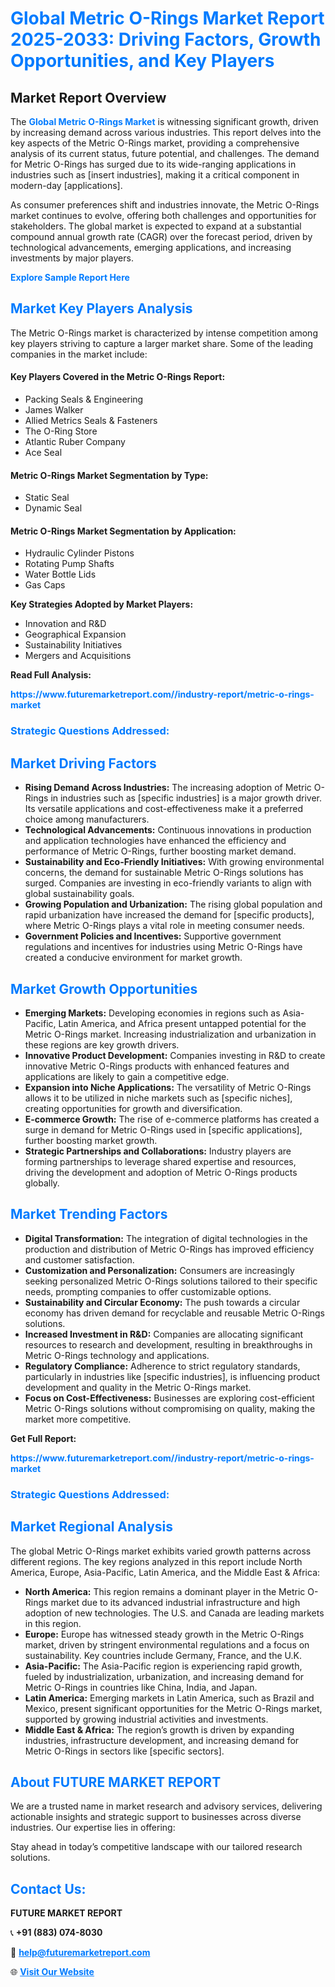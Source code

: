<h1 style="color: #007BFF;">Global Metric O-Rings Market Report 2025-2033: Driving Factors, Growth Opportunities, and Key Players</h1>

<section id="overview">
<h2>Market Report Overview</h2>
<p>The <a href="https://www.futuremarketreport.com//industry-report/metric-o-rings-market" style="color: #007BFF; text-decoration: none;"><strong>Global Metric O-Rings Market</strong></a> is witnessing significant growth, driven by increasing demand across various industries. This report delves into the key aspects of the Metric O-Rings market, providing a comprehensive analysis of its current status, future potential, and challenges. The demand for Metric O-Rings has surged due to its wide-ranging applications in industries such as [insert industries], making it a critical component in modern-day [applications].</p>
<p>As consumer preferences shift and industries innovate, the Metric O-Rings market continues to evolve, offering both challenges and opportunities for stakeholders. The global market is expected to expand at a substantial compound annual growth rate (CAGR) over the forecast period, driven by technological advancements, emerging applications, and increasing investments by major players.</p>
</section>

<section id="overview">
<p><a href="https://www.futuremarketreport.com//request-sample/reportId=52369" style="color: #007BFF; text-decoration: none;"><strong>Explore Sample Report Here</strong></a></p>
</section>

<section id="key-players">
<h2 style="color: #007BFF;">Market Key Players Analysis</h2>
<p>The Metric O-Rings market is characterized by intense competition among key players striving to capture a larger market share. Some of the leading companies in the market include:</p>
<h4>Key Players Covered in the Metric O-Rings Report:</h4>
<ul><li>Packing Seals &amp; Engineering</li><li>James Walker</li><li>Allied Metrics Seals &amp; Fasteners</li><li>The O-Ring Store</li><li>Atlantic Ruber Company</li><li>Ace Seal</li></ul>
<h4>Metric O-Rings Market Segmentation by Type:</h4>
<ul><li>Static Seal</li><li>Dynamic Seal</li></ul>

<h4>Metric O-Rings Market Segmentation by Application:</h4>
<ul><li>Hydraulic Cylinder Pistons</li><li>Rotating Pump Shafts</li><li>Water Bottle Lids</li><li>Gas Caps</li></ul>
<p><strong>Key Strategies Adopted by Market Players:</strong></p>
<ul>
<li>Innovation and R&D</li>
<li>Geographical Expansion</li>
<li>Sustainability Initiatives</li>
<li>Mergers and Acquisitions</li>
</ul>
</section>

<section>
<p><strong>Read Full Analysis: </strong></p><a href="https://www.futuremarketreport.com//industry-report/metric-o-rings-market" style="color: #007BFF; text-decoration: none;"><strong>https://www.futuremarketreport.com//industry-report/metric-o-rings-market</strong></a>
<h3 style="color: #007BFF;">Strategic Questions Addressed:</h3>
</section>

<section id="driving-factors">
<h2 style="color: #007BFF;">Market Driving Factors</h2>
<ul>
<li><strong>Rising Demand Across Industries:</strong> The increasing adoption of Metric O-Rings in industries such as [specific industries] is a major growth driver. Its versatile applications and cost-effectiveness make it a preferred choice among manufacturers.</li>
<li><strong>Technological Advancements:</strong> Continuous innovations in production and application technologies have enhanced the efficiency and performance of Metric O-Rings, further boosting market demand.</li>
<li><strong>Sustainability and Eco-Friendly Initiatives:</strong> With growing environmental concerns, the demand for sustainable Metric O-Rings solutions has surged. Companies are investing in eco-friendly variants to align with global sustainability goals.</li>
<li><strong>Growing Population and Urbanization:</strong> The rising global population and rapid urbanization have increased the demand for [specific products], where Metric O-Rings plays a vital role in meeting consumer needs.</li>
<li><strong>Government Policies and Incentives:</strong> Supportive government regulations and incentives for industries using Metric O-Rings have created a conducive environment for market growth.</li>
</ul>
</section>

<section id="growth-opportunities">
<h2 style="color: #007BFF;">Market Growth Opportunities</h2>
<ul>
<li><strong>Emerging Markets:</strong> Developing economies in regions such as Asia-Pacific, Latin America, and Africa present untapped potential for the Metric O-Rings market. Increasing industrialization and urbanization in these regions are key growth drivers.</li>
<li><strong>Innovative Product Development:</strong> Companies investing in R&D to create innovative Metric O-Rings products with enhanced features and applications are likely to gain a competitive edge.</li>
<li><strong>Expansion into Niche Applications:</strong> The versatility of Metric O-Rings allows it to be utilized in niche markets such as [specific niches], creating opportunities for growth and diversification.</li>
<li><strong>E-commerce Growth:</strong> The rise of e-commerce platforms has created a surge in demand for Metric O-Rings used in [specific applications], further boosting market growth.</li>
<li><strong>Strategic Partnerships and Collaborations:</strong> Industry players are forming partnerships to leverage shared expertise and resources, driving the development and adoption of Metric O-Rings products globally.</li>
</ul>
</section>

<section id="trending-factors">
<h2 style="color: #007BFF;">Market Trending Factors</h2>
<ul>
<li><strong>Digital Transformation:</strong> The integration of digital technologies in the production and distribution of Metric O-Rings has improved efficiency and customer satisfaction.</li>
<li><strong>Customization and Personalization:</strong> Consumers are increasingly seeking personalized Metric O-Rings solutions tailored to their specific needs, prompting companies to offer customizable options.</li>
<li><strong>Sustainability and Circular Economy:</strong> The push towards a circular economy has driven demand for recyclable and reusable Metric O-Rings solutions.</li>
<li><strong>Increased Investment in R&D:</strong> Companies are allocating significant resources to research and development, resulting in breakthroughs in Metric O-Rings technology and applications.</li>
<li><strong>Regulatory Compliance:</strong> Adherence to strict regulatory standards, particularly in industries like [specific industries], is influencing product development and quality in the Metric O-Rings market.</li>
<li><strong>Focus on Cost-Effectiveness:</strong> Businesses are exploring cost-efficient Metric O-Rings solutions without compromising on quality, making the market more competitive.</li>
</ul>
</section>

<section>
<p><strong>Get Full Report: </strong></p><a href="https://www.futuremarketreport.com//industry-report/metric-o-rings-market" style="color: #007BFF; text-decoration: none;"><strong>https://www.futuremarketreport.com//industry-report/metric-o-rings-market</strong></a>
<h3 style="color: #007BFF;">Strategic Questions Addressed:</h3>
</section>


<section id="regional-analysis">
<h2 style="color: #007BFF;">Market Regional Analysis</h2>
<p>The global Metric O-Rings market exhibits varied growth patterns across different regions. The key regions analyzed in this report include North America, Europe, Asia-Pacific, Latin America, and the Middle East & Africa:</p>
<ul>
<li><strong>North America:</strong> This region remains a dominant player in the Metric O-Rings market due to its advanced industrial infrastructure and high adoption of new technologies. The U.S. and Canada are leading markets in this region.</li>
<li><strong>Europe:</strong> Europe has witnessed steady growth in the Metric O-Rings market, driven by stringent environmental regulations and a focus on sustainability. Key countries include Germany, France, and the U.K.</li>
<li><strong>Asia-Pacific:</strong> The Asia-Pacific region is experiencing rapid growth, fueled by industrialization, urbanization, and increasing demand for Metric O-Rings in countries like China, India, and Japan.</li>
<li><strong>Latin America:</strong> Emerging markets in Latin America, such as Brazil and Mexico, present significant opportunities for the Metric O-Rings market, supported by growing industrial activities and investments.</li>
<li><strong>Middle East & Africa:</strong> The region’s growth is driven by expanding industries, infrastructure development, and increasing demand for Metric O-Rings in sectors like [specific sectors].</li>
</ul>
</section>

<footer>
<h2 style="color: #007BFF;">About FUTURE MARKET REPORT</h2>
<p>We are a trusted name in market research and advisory services, delivering actionable insights and strategic support to businesses across diverse industries. Our expertise lies in offering:</p>

<p>Stay ahead in today’s competitive landscape with our tailored research solutions.</p>

<h2 style="color: #007BFF;">Contact Us:</h2>
<p><strong>FUTURE MARKET REPORT</strong></p>
<p>📞 <strong>+91 (883) 074-8030</strong></p>
<p>📧 <strong><a href="mailto:help@futuremarketreport.com" style="color: #007BFF;">help@futuremarketreport.com</a></strong></p>
<p>🌐 <strong><a href="https://www.futuremarketreport.com/" style="color: #007BFF;">Visit Our Website</a></strong></p>
</footer>